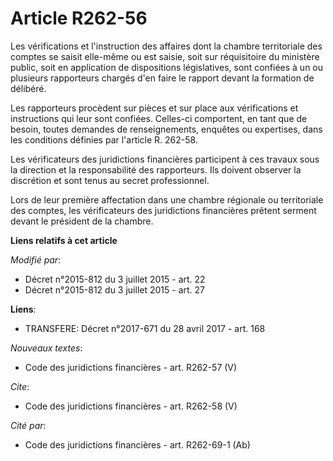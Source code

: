 # Article R262-56

Les vérifications et l'instruction des affaires dont la chambre territoriale des comptes se saisit elle-même ou est saisie,
soit sur réquisitoire du ministère public, soit en application de dispositions législatives, sont confiées à un ou plusieurs
rapporteurs chargés d'en faire le rapport devant la formation de délibéré. 

Les rapporteurs procèdent sur pièces et sur place aux vérifications et instructions qui leur sont confiées. Celles-ci
comportent, en tant que de besoin, toutes demandes de renseignements, enquêtes ou expertises, dans les conditions définies
par l'article R. 262-58.

Les vérificateurs des juridictions financières participent à ces travaux sous la direction et la responsabilité des
rapporteurs. Ils doivent observer la discrétion et sont tenus au secret professionnel. 

Lors de leur première affectation dans une chambre régionale ou territoriale des comptes, les vérificateurs des juridictions
financières prêtent serment devant le président de la chambre.

**Liens relatifs à cet article**

_Modifié par_:

  - Décret n°2015-812 du 3 juillet 2015 - art. 22
  - Décret n°2015-812 du 3 juillet 2015 - art. 27

**Liens**:

  - TRANSFERE: Décret n°2017-671 du 28 avril 2017 - art. 168

_Nouveaux textes_:

  - Code des juridictions financières - art. R262-57 (V)

_Cite_:

  - Code des juridictions financières - art. R262-58 (V)

_Cité par_:

  - Code des juridictions financières - art. R262-69-1 (Ab)
